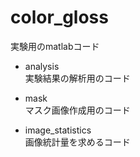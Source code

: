 # color_gloss
実験用のmatlabコード

- analysis  
実験結果の解析用のコード

- mask  
マスク画像作成用のコード

- image_statistics  
画像統計量を求めるコード

